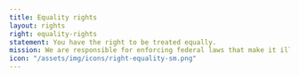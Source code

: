 ```yaml
---
title: Equality rights
layout: rights
right: equality-rights
statement: You have the right to be treated equally.
mission: We are responsible for enforcing federal laws that make it illegal to discriminate against a job applicant or employee because of the person’s, race, color, religion, sex, gender identity, sexual orientation, age (40 or older), disability, medical condition or genetic information, citizenship, immigration status or national origin.
icon: "/assets/img/icons/right-equality-sm.png"
---
```

